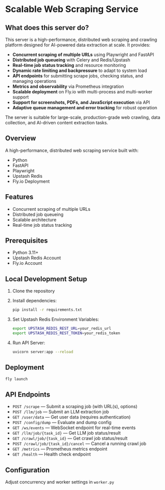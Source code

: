 # Scalable Web Scraping Service

## What does this server do?

This server is a high-performance, distributed web scraping and crawling platform designed for AI-powered data extraction at scale. It provides:

- **Concurrent scraping of multiple URLs** using Playwright and FastAPI
- **Distributed job queueing** with Celery and Redis/Upstash
- **Real-time job status tracking** and resource monitoring
- **Dynamic rate limiting and backpressure** to adapt to system load
- **API endpoints** for submitting scrape jobs, checking status, and managing operations
- **Metrics and observability** via Prometheus integration
- **Scalable deployment** on Fly.io with multi-process and multi-worker support
- **Support for screenshots, PDFs, and JavaScript execution** via API
- **Adaptive queue management and error tracking** for robust operation

The server is suitable for large-scale, production-grade web crawling, data collection, and AI-driven content extraction tasks.

## Overview

A high-performance, distributed web scraping service built with:

- Python
- FastAPI
- Playwright
- Upstash Redis
- Fly.io Deployment

## Features

- Concurrent scraping of multiple URLs
- Distributed job queueing
- Scalable architecture
- Real-time job status tracking

## Prerequisites

- Python 3.11+
- Upstash Redis Account
- Fly.io Account

## Local Development Setup

1. Clone the repository
2. Install dependencies:

    ```bash
    pip install -r requirements.txt
    ```

3. Set Upstash Redis Environment Variables:

    ```bash
    export UPSTASH_REDIS_REST_URL=your_redis_url
    export UPSTASH_REDIS_REST_TOKEN=your_redis_token
    ```

4. Run API Server:

    ```bash
    uvicorn server:app --reload
    ```

## Deployment

```bash
fly launch
```

## API Endpoints

- `POST /scrape` — Submit a scraping job (with URL(s), options)
- `POST /llm/job` — Submit an LLM extraction job
- `GET /user/data` — Get user data (requires authentication)
- `POST /config/dump` — Evaluate and dump config
- `GET /ws/events` — WebSocket endpoint for real-time events
- `GET /llm/job/{task_id}` — Get LLM job status/result
- `GET /crawl/job/{task_id}` — Get crawl job status/result
- `POST /crawl/job/{task_id}/cancel` — Cancel a running crawl job
- `GET /metrics` — Prometheus metrics endpoint
- `GET /health` — Health check endpoint

## Configuration

Adjust concurrency and worker settings in `worker.py`
